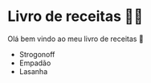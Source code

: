 # Livro de receitas :woman_cook: 

Olá bem vindo ao meu livro de receitas :wave:

- Strogonoff
- Empadão
- Lasanha

